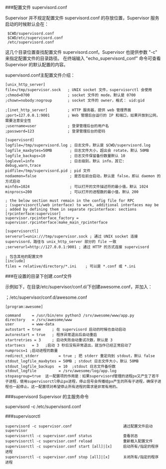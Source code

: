 ###配置文件
supervisord.conf

Supervisor 并不规定配置文件 supervisord.conf 的存放位置，Supervisor 服务启动的时候默认会在：
```
 $CWD/supervisord.conf
 $CWD/etc/supervisord.conf
 /etc/supervisord.conf
 ```
 
这几个目录位置查找配置文件 supervisord.conf。Supervisor 也提供参数 "-c" 来指定配置文件的目录路径。
在终端输入 "echo_supervisord_conf" 命令可查看 Supervisor 的默认配置的内容。




supervisord.conf主配置文件介绍：
```
[unix_http_server]
file=/tmp/supervisor.sock   ; UNIX socket 文件，supervisorctl 会使用
;chmod=0700                 ; socket 文件的 mode，默认是 0700
;chown=nobody:nogroup       ; socket 文件的 owner，格式： uid:gid
 
;[inet_http_server]         ; HTTP 服务器，提供 web 管理界面
;port=127.0.0.1:9001        ; Web 管理后台运行的 IP 和端口，如果开放到公网，需要注意安全性
;username=user              ; 登录管理后台的用户名
;password=123               ; 登录管理后台的密码
 
[supervisord]
logfile=/tmp/supervisord.log ; 日志文件，默认是 $CWD/supervisord.log
logfile_maxbytes=50MB        ; 日志文件大小，超出会 rotate，默认 50MB
logfile_backups=10           ; 日志文件保留备份数量默认 10
loglevel=info                ; 日志级别，默认 info，其它: debug,warn,trace
pidfile=/tmp/supervisord.pid ; pid 文件
nodaemon=false               ; 是否在前台启动，默认是 false，即以 daemon 的方式启动
minfds=1024                  ; 可以打开的文件描述符的最小值，默认 1024
minprocs=200                 ; 可以打开的进程数的最小值，默认 200
 
; the below section must remain in the config file for RPC
; (supervisorctl/web interface) to work, additional interfaces may be
; added by defining them in separate rpcinterface: sections
[rpcinterface:supervisor]
supervisor.rpcinterface_factory = supervisor.rpcinterface:make_main_rpcinterface
 
[supervisorctl]
serverurl=unix:///tmp/supervisor.sock ; 通过 UNIX socket 连接 supervisord，路径与 unix_http_server 部分的 file 一致
;serverurl=http://127.0.0.1:9001 ; 通过 HTTP 的方式连接 supervisord
 
; 包含其他的配置文件
[include]
files = relative/directory/*.ini    ; 可以是 *.conf 或 *.ini

```

###在设置的目录下创建.conf文件


示例如下，在目录/etc/supervisor/conf.d/下创建awesome.conf，并加入：

；/etc/supervisor/conf.d/awesome.conf

```
[program:awesome]

command     = /usr/bin/env python3 /srv/awesome/www/app.py
directory   = /srv/awesome/www
user        = www-data
autostart = true     ; 在 supervisord 启动的时候也自动启动
autorestart = true   ; 程序异常退出后自动重启
startretries = 3     ; 启动失败自动重试次数，默认是 3
startsecs   = 3   ;启动 3 秒后没有异常退出，就当作已经正常启动了
numprocs=1 ;启动进程的数量
redirect_stderr         = true ; 把 stderr 重定向到 stdout，默认 false
stdout_logfile_maxbytes = 50MB ; stdout 日志文件大小，默认 50MB
stdout_logfile_backups  = 10  ;stdout 日志文件备份数
stdout_logfile          = /srv/awesome/log/app.log
stopasgroup=true  这一配置项的作用是：如果supervisord管理的进程px又产生了若干子进程，使用supervisorctl停止px进程，停止信号会传播给px产生的所有子进程，确保子进程也一起停止。这一配置项对希望停止所有进程的需求是非常有用的。
```

###supervisord
Supervisor 的主服务命令

supervisord -c /etc/supervisord.conf


###supervisorctl
```
supervisord -c supervisor.conf                       通过配置文件启动supervisor
supervisorctl -c supervisor.conf status              查看状态
supervisorctl -c supervisor.conf reload              重新载入配置文件
supervisorctl -c supervisor.conf start [all]|[x]     启动所有/指定的程序进程
supervisorctl -c supervisor.conf stop [all]|[x]      关闭所有/指定的程序进程
```
